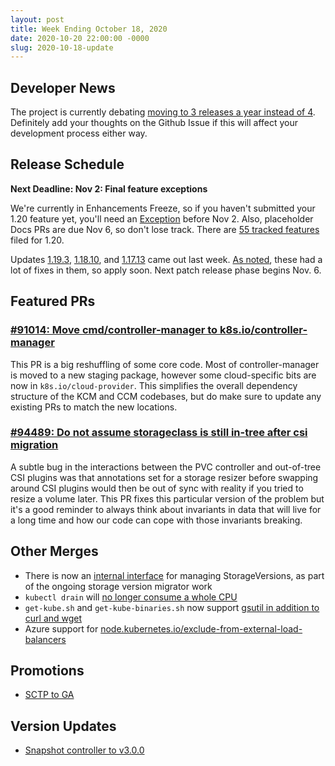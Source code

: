 ```yaml
---
layout: post
title: Week Ending October 18, 2020
date: 2020-10-20 22:00:00 -0000
slug: 2020-10-18-update
---
```


## Developer News

The project is currently debating [moving to 3 releases a year instead of 4](https://github.com/kubernetes/sig-release/issues/1290).  Definitely add your
thoughts on the Github Issue if this will affect your development process either way.

## Release Schedule

**Next Deadline: Nov 2: Final feature exceptions**

We're currently in Enhancements Freeze, so if you haven't submitted your 1.20 feature
yet, you'll need an [Exception](https://github.com/kubernetes/sig-release/blob/master/releases/release_phases.md#exceptions) before Nov 2.
Also, placeholder Docs PRs are
due Nov 6, so don't lose track.  There are [55 tracked features](http://bit.ly/k8s-1-20-enhancements)
 filed for 1.20.

Updates [1.19.3](https://github.com/kubernetes/kubernetes/blob/master/CHANGELOG/CHANGELOG-1.19.md#v1193), [1.18.10](https://github.com/kubernetes/kubernetes/blob/master/CHANGELOG/CHANGELOG-1.18.md#v11810), and [1.17.13](https://github.com/kubernetes/kubernetes/blob/master/CHANGELOG/CHANGELOG-1.17.md#v11713) came out last week.  [As noted](http://lwkd.info/2020/20201013), these had a
lot of fixes in them, so apply soon.  Next patch release phase begins Nov. 6.

## Featured PRs

### [#91014: Move cmd/controller-manager to k8s.io/controller-manager](https://github.com/kubernetes/kubernetes/pull/91014)

This PR is a big reshuffling of some core code. Most of controller-manager is moved to a new staging package, however some cloud-specific bits are now in `k8s.io/cloud-provider`. This simplifies the overall dependency structure of the KCM and CCM codebases, but do make sure to update any existing PRs to match the new locations.

### [#94489: Do not assume storageclass is still in-tree after csi migration](https://github.com/kubernetes/kubernetes/pull/94489)

A subtle bug in the interactions between the PVC controller and out-of-tree CSI plugins was that annotations set for a storage resizer before swapping around CSI plugins would then be out of sync with reality if you tried to resize a volume later. This PR fixes this particular version of the problem but it's a good reminder to always think about invariants in data that will live for a long time and how our code can cope with those invariants breaking.

## Other Merges

* There is now an [internal interface](https://github.com/kubernetes/kubernetes/pull/92459) for managing StorageVersions, as part of the ongoing storage version migrator work
* `kubectl drain` will [no longer consume a whole CPU](https://github.com/kubernetes/kubernetes/pull/95260)
* `get-kube.sh` and `get-kube-binaries.sh` now support [gsutil in addition to curl and wget](https://github.com/kubernetes/kubernetes/pull/95625)
* Azure support for [node.kubernetes.io/exclude-from-external-load-balancers](https://github.com/kubernetes/kubernetes/pull/95542)

## Promotions

* [SCTP to GA](https://github.com/kubernetes/kubernetes/pull/95566)

## Version Updates

* [Snapshot controller to v3.0.0](https://github.com/kubernetes/kubernetes/pull/95412)

